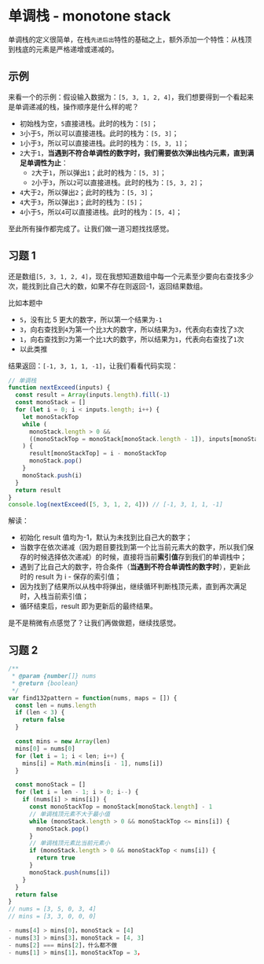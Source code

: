 # 单调栈 - monotone stack

单调栈的定义很简单，在栈`先进后出`特性的基础之上，额外添加一个特性：从栈顶到栈底的元素是严格递增或递减的。

## 示例

来看一个的示例：假设输入数据为：`[5, 3, 1, 2, 4]`，我们想要得到一个看起来是单调递减的栈，操作顺序是什么样的呢？

- 初始栈为空，`5`直接进栈。此时的栈为：`[5]`；
- `3`小于`5`，所以可以直接进栈。此时的栈为：`[5, 3]`；
- `1`小于`3`，所以可以直接进栈。此时的栈为：`[5, 3, 1]`；
- `2`大于`1`，**当遇到不符合单调性的数字时，我们需要依次弹出栈内元素，直到满足单调性为止**：
  - `2`大于`1`，所以弹出`1`；此时的栈为：`[5, 3]`；
  - `2`小于`3`，所以`2`可以直接进栈。此时的栈为：`[5, 3, 2]`；
- `4`大于`2`，所以弹出`2`；此时的栈为：`[5, 3]`；
- `4`大于`3`，所以弹出`3`；此时的栈为：`[5]`；
- `4`小于`5`，所以`4`可以直接进栈。此时的栈为：`[5, 4]`；

至此所有操作都完成了。让我们做一道习题找找感觉。

## 习题 1

还是数组`[5, 3, 1, 2, 4]`，现在我想知道数组中每一个元素至少要向右查找多少次，能找到比自己大的数，如果不存在则返回-1，返回结果数组。

比如本题中

- `5`，没有比 5 更大的数字，所以第一个结果为`-1`
- `3`，向右查找到`4`为第一个比`3`大的数字，所以结果为`3`，代表向右查找了`3`次
- `1`，向右查找到`2`为第一个比`1`大的数字，所以结果为`1`，代表向右查找了`1`次
- 以此类推

结果返回：`[-1, 3, 1, 1, -1]`，让我们看看代码实现：

```javascript
// 单调栈
function nextExceed(inputs) {
  const result = Array(inputs.length).fill(-1)
  const monoStack = []
  for (let i = 0; i < inputs.length; i++) {
    let monoStackTop
    while (
      monoStack.length > 0 &&
      ((monoStackTop = monoStack[monoStack.length - 1]), inputs[monoStackTop] < inputs[i])
    ) {
      result[monoStackTop] = i - monoStackTop
      monoStack.pop()
    }
    monoStack.push(i)
  }
  return result
}
console.log(nextExceed([5, 3, 1, 2, 4])) // [-1, 3, 1, 1, -1]
```

解读：

- 初始化 result 值均为-1，默认为未找到比自己大的数字；
- 当数字在依次递减（因为题目要找到第一个比当前元素大的数字，所以我们保存的时候选择依次递减）的时候，直接将当前**索引值**存到我们的单调栈中；
- 遇到了比自己大的数字，符合条件（**当遇到不符合单调性的数字时**），更新此时的 result 为 i - 保存的索引值；
- 因为找到了结果所以从栈中将弹出，继续循环判断栈顶元素，直到再次满足时，入栈当前索引值；
- 循环结束后，result 即为更新后的最终结果。

是不是稍微有点感觉了？让我们再做做题，继续找感觉。

## 习题 2

```javascript
/**
 * @param {number[]} nums
 * @return {boolean}
 */
var find132pattern = function(nums, maps = []) {
  const len = nums.length
  if (len < 3) {
    return false
  }

  const mins = new Array(len)
  mins[0] = nums[0]
  for (let i = 1; i < len; i++) {
    mins[i] = Math.min(mins[i - 1], nums[i])
  }

  const monoStack = []
  for (let i = len - 1; i > 0; i--) {
    if (nums[i] > mins[i]) {
      const monoStackTop = monoStack[monoStack.length] - 1
      // 单调栈顶元素不大于最小值
      while (monoStack.length > 0 && monoStackTop <= mins[i]) {
        monoStack.pop()
      }
      // 单调栈顶元素比当前元素小
      if (monoStack.length > 0 && monoStackTop < nums[i]) {
        return true
      }
      monoStack.push(nums[i])
    }
  }
  return false
}
// nums = [3, 5, 0, 3, 4]
// mins = [3, 3, 0, 0, 0]

- nums[4] > mins[0]，monoStack = [4]
- nums[3] > mins[3]，monoStack = [4, 3]
- nums[2] === mins[2]，什么都不做
- nums[1] > mins[1]，monoStackTop = 3，

```
